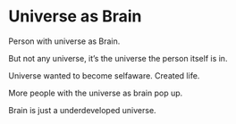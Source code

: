 # Universe as Brain

Person with universe as Brain.

But not any universe, it’s the universe the person itself is in.

Universe wanted to become selfaware. Created life.

More people with the universe as brain pop up.

Brain is just a underdeveloped universe.